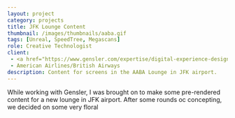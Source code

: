 ```yaml
---
layout: project
category: projects
title: JFK Lounge Content
thumbnail: /images/thumbnails/aaba.gif
tags: [Unreal, SpeedTree, Megascans]
role: Creative Technologist
client: 
 - <a href="https://www.gensler.com/expertise/digital-experience-design">Gensler DXD</a>
 - American Airlines/British Airways
description: Content for screens in the AABA Lounge in JFK airport.
---
```


While working with Gensler, I was brought on to make some pre-rendered content for a new lounge in JFK airport. After some rounds oc concepting, we decided on some very floral 